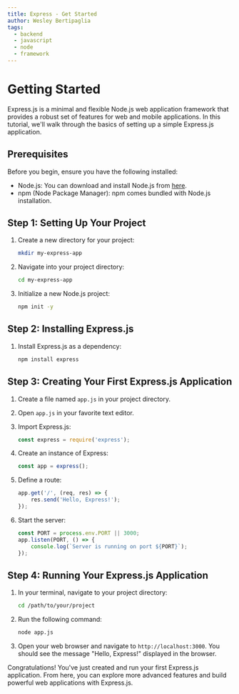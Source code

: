 ```yaml
---
title: Express - Get Started
author: Wesley Bertipaglia
tags:
  - backend
  - javascript
  - node
  - framework
---
```

# Getting Started

Express.js is a minimal and flexible Node.js web application framework that provides a robust set of features for web and mobile applications. In this tutorial, we'll walk through the basics of setting up a simple Express.js application.

## Prerequisites

Before you begin, ensure you have the following installed:

- Node.js: You can download and install Node.js from [here](https://nodejs.org/).
- npm (Node Package Manager): npm comes bundled with Node.js installation.

## Step 1: Setting Up Your Project

1. Create a new directory for your project:

    ```bash
    mkdir my-express-app
    ```

2. Navigate into your project directory:

    ```bash
    cd my-express-app
    ```

3. Initialize a new Node.js project:

    ```bash
    npm init -y
    ```

## Step 2: Installing Express.js

1. Install Express.js as a dependency:

    ```bash
    npm install express
    ```

## Step 3: Creating Your First Express.js Application

1. Create a file named `app.js` in your project directory.

2. Open `app.js` in your favorite text editor.

3. Import Express.js:

    ```javascript
    const express = require('express');
    ```

4. Create an instance of Express:

    ```javascript
    const app = express();
    ```

5. Define a route:

    ```javascript
    app.get('/', (req, res) => {
        res.send('Hello, Express!');
    });
    ```

6. Start the server:

    ```javascript
    const PORT = process.env.PORT || 3000;
    app.listen(PORT, () => {
        console.log(`Server is running on port ${PORT}`);
    });
    ```

## Step 4: Running Your Express.js Application

1. In your terminal, navigate to your project directory:

    ```bash
    cd /path/to/your/project
    ```

2. Run the following command:

    ```bash
    node app.js
    ```

3. Open your web browser and navigate to `http://localhost:3000`. You should see the message "Hello, Express!" displayed in the browser.

Congratulations! You've just created and run your first Express.js application. From here, you can explore more advanced features and build powerful web applications with Express.js.
